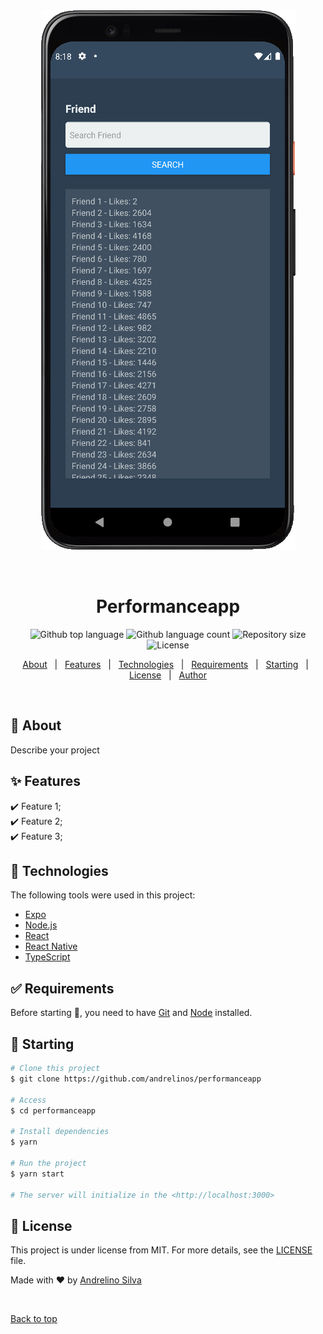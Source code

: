 <div align="center" id="top">
  <img src="./prtscn/print.png" alt="Performanceapp" />

  &#xa0;

  <!-- <a href="https://performanceapp.netlify.app">Demo</a> -->
</div>

<h1 align="center">Performanceapp</h1>

<p align="center">
  <img alt="Github top language" src="https://img.shields.io/github/languages/top/andrelinos/performanceapp?color=56BEB8">

  <img alt="Github language count" src="https://img.shields.io/github/languages/count/andrelinos/performanceapp?color=56BEB8">

  <img alt="Repository size" src="https://img.shields.io/github/repo-size/andrelinos/performanceapp?color=56BEB8">

  <img alt="License" src="https://img.shields.io/github/license/andrelinos/performanceapp?color=56BEB8">

  <!-- <img alt="Github issues" src="https://img.shields.io/github/issues/andrelinos/performanceapp?color=56BEB8" /> -->

  <!-- <img alt="Github forks" src="https://img.shields.io/github/forks/andrelinos/performanceapp?color=56BEB8" /> -->

  <!-- <img alt="Github stars" src="https://img.shields.io/github/stars/andrelinos/performanceapp?color=56BEB8" /> -->
</p>

<!-- Status -->

<!-- <h4 align="center">
	🚧  Performanceapp 🚀 Under construction...  🚧
</h4>

<hr> -->

<p align="center">
  <a href="#dart-about">About</a> &#xa0; | &#xa0;
  <a href="#sparkles-features">Features</a> &#xa0; | &#xa0;
  <a href="#rocket-technologies">Technologies</a> &#xa0; | &#xa0;
  <a href="#white_check_mark-requirements">Requirements</a> &#xa0; | &#xa0;
  <a href="#checkered_flag-starting">Starting</a> &#xa0; | &#xa0;
  <a href="#memo-license">License</a> &#xa0; | &#xa0;
  <a href="https://github.com/andrelinos" target="_blank">Author</a>
</p>

<br>

## :dart: About ##

Describe your project

## :sparkles: Features ##

:heavy_check_mark: Feature 1;\
:heavy_check_mark: Feature 2;\
:heavy_check_mark: Feature 3;

## :rocket: Technologies ##

The following tools were used in this project:

- [Expo](https://expo.io/)
- [Node.js](https://nodejs.org/en/)
- [React](https://pt-br.reactjs.org/)
- [React Native](https://reactnative.dev/)
- [TypeScript](https://www.typescriptlang.org/)

## :white_check_mark: Requirements ##

Before starting :checkered_flag:, you need to have [Git](https://git-scm.com) and [Node](https://nodejs.org/en/) installed.

## :checkered_flag: Starting ##

```bash
# Clone this project
$ git clone https://github.com/andrelinos/performanceapp

# Access
$ cd performanceapp

# Install dependencies
$ yarn

# Run the project
$ yarn start

# The server will initialize in the <http://localhost:3000>
```

## :memo: License ##

This project is under license from MIT. For more details, see the [LICENSE](LICENSE.md) file.

Made with :heart: by <a href="https://github.com/andrelinos" target="_blank">Andrelino Silva</a>

&#xa0;

<a href="#top">Back to top</a>

